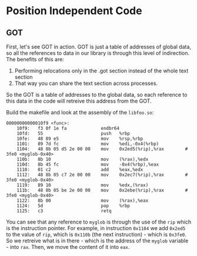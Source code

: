 
# Position Independent Code

## GOT
First, let's see GOT in action. GOT is just a table of addresses of global data, so all the references to data
in our library is through this level of indirection. The benefits of this are:
1. Performing relocations only in the .got section instead of the whole text section
2. That way you can share the text section across processes.

So the GOT is a table of addresses to the global data, so each reference to this data in the code will retreive this address from
the GOT.

Build the makefile and look at the assembly of the `libfoo.so`:
```
00000000000010f9 <func>:
    10f9:	f3 0f 1e fa          	endbr64 
    10fd:	55                   	push   %rbp
    10fe:	48 89 e5             	mov    %rsp,%rbp
    1101:	89 7d fc             	mov    %edi,-0x4(%rbp)
    1104:	48 8b 05 d5 2e 00 00 	mov    0x2ed5(%rip),%rax        # 3fe0 <myglob-0x40>
    110b:	8b 10                	mov    (%rax),%edx
    110d:	8b 45 fc             	mov    -0x4(%rbp),%eax
    1110:	01 c2                	add    %eax,%edx
    1112:	48 8b 05 c7 2e 00 00 	mov    0x2ec7(%rip),%rax        # 3fe0 <myglob-0x40>
    1119:	89 10                	mov    %edx,(%rax)
    111b:	48 8b 05 be 2e 00 00 	mov    0x2ebe(%rip),%rax        # 3fe0 <myglob-0x40>
    1122:	8b 00                	mov    (%rax),%eax
    1124:	5d                   	pop    %rbp
    1125:	c3                   	retq   

```

You can see that any reference to `myglob` is through the use of the `rip` which is the instruction pointer.
For example, in instruction `0x1104` we add `0x2ed5` to the value of `rip`, which is `0x110b` (the next instruction) - which is `0x3fe0`.
So we retreive what is in there - which is the address of the `myglob` variable - into `rax`. Then, we move the content of it into `eax`.

